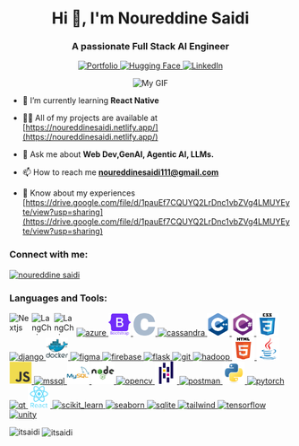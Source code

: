 <h1 align="center">Hi 👋, I'm Noureddine Saidi</h1>
<h3 align="center">A passionate Full Stack AI Engineer</h3>
<p align="center">
    <!-- Portfolio -->
    <a href="https://noureddinesaidi.netlify.app/" target="_blank">
        <img src="https://cdn-icons-png.flaticon.com/512/4646/4646084.png" alt="Portfolio" width="40" height="40">
    </a>
    <!-- Hugging Face -->
    <a href="https://huggingface.co/Noureddinesa" target="_blank">
        <img src="https://huggingface.co/front/assets/huggingface_logo-noborder.svg" alt="Hugging Face" width="43" height="40">
    </a>
    <!-- LinkedIn -->
    <a href="https://www.linkedin.com/in/noureddine-saidi-42ba3a247/" target="_blank">
        <img src="https://cdn-icons-png.flaticon.com/512/174/174857.png" alt="LinkedIn" width="40" height="40">
    </a>
</p>

<p align="center">
    <img src="https://camo.githubusercontent.com/41d0c2abf283de27d0dd63b451903fe74bfad3a607a2fa598f0731216b46905d/68747470733a2f2f692e696d6775722e636f6d2f69546733586b502e676966" 
         alt="My GIF" width="350" height="350" />
</p>


- 🌱 I’m currently learning **React Native**

- 👨‍💻 All of my projects are available at [https://noureddinesaidi.netlify.app/](https://noureddinesaidi.netlify.app/)

- 💬 Ask me about **Web Dev,GenAI, Agentic AI, LLMs.**

- 📫 How to reach me **noureddinesaidi111@gmail.com**

- 📄 Know about my experiences [https://drive.google.com/file/d/1pauEf7CQUYQ2LrDnc1vbZVg4LMUYEyte/view?usp=sharing](https://drive.google.com/file/d/1pauEf7CQUYQ2LrDnc1vbZVg4LMUYEyte/view?usp=sharing)

<h3 align="left">Connect with me:</h3>
<p align="left">
<a href="https://www.linkedin.com/in/noureddine-saidi-42ba3a247/" target="blank"><img align="center" src="https://raw.githubusercontent.com/rahuldkjain/github-profile-readme-generator/master/src/images/icons/Social/linked-in-alt.svg" alt="noureddine saidi" height="30" width="40" /></a>
</p>

<h3 align="left">Languages and Tools:</h3>

<img src="https://pulkitgangwar.gallerycdn.vsassets.io/extensions/pulkitgangwar/nextjs-snippets/1.0.2/1713018281951/Microsoft.VisualStudio.Services.Icons.Default" alt="Nextjs" width="40" height="40" align="left">
<img src="https://cdn.worldvectorlogo.com/logos/react-native-1.svg" alt="LangChain" width="40" height="40" align="left">
<img src="https://pbs.twimg.com/profile_images/1758141568970878976/fM5FlvD3_400x400.jpg" alt="LangChain" width="40" height="40" align="left">

<p align="left"> <a href="https://azure.microsoft.com/en-in/" target="_blank" rel="noreferrer"> <img src="https://www.vectorlogo.zone/logos/microsoft_azure/microsoft_azure-icon.svg" alt="azure" width="40" height="40"/> </a> <a href="https://getbootstrap.com" target="_blank" rel="noreferrer"> <img src="https://raw.githubusercontent.com/devicons/devicon/master/icons/bootstrap/bootstrap-plain-wordmark.svg" alt="bootstrap" width="40" height="40"/> </a> <a href="https://www.cprogramming.com/" target="_blank" rel="noreferrer"> <img src="https://raw.githubusercontent.com/devicons/devicon/master/icons/c/c-original.svg" alt="c" width="40" height="40"/> </a> <a href="https://cassandra.apache.org/" target="_blank" rel="noreferrer"> <img src="https://www.vectorlogo.zone/logos/apache_cassandra/apache_cassandra-icon.svg" alt="cassandra" width="40" height="40"/> </a> <a href="https://www.w3schools.com/cpp/" target="_blank" rel="noreferrer"> <img src="https://raw.githubusercontent.com/devicons/devicon/master/icons/cplusplus/cplusplus-original.svg" alt="cplusplus" width="40" height="40"/> </a> <a href="https://www.w3schools.com/cs/" target="_blank" rel="noreferrer"> <img src="https://raw.githubusercontent.com/devicons/devicon/master/icons/csharp/csharp-original.svg" alt="csharp" width="40" height="40"/> </a> <a href="https://www.w3schools.com/css/" target="_blank" rel="noreferrer"> <img src="https://raw.githubusercontent.com/devicons/devicon/master/icons/css3/css3-original-wordmark.svg" alt="css3" width="40" height="40"/> </a> <a href="https://www.djangoproject.com/" target="_blank" rel="noreferrer"> <img src="https://cdn.worldvectorlogo.com/logos/django.svg" alt="django" width="40" height="40"/> </a> <a href="https://www.docker.com/" target="_blank" rel="noreferrer"> <img src="https://raw.githubusercontent.com/devicons/devicon/master/icons/docker/docker-original-wordmark.svg" alt="docker" width="40" height="40"/> </a> <a href="https://www.figma.com/" target="_blank" rel="noreferrer"> <img src="https://www.vectorlogo.zone/logos/figma/figma-icon.svg" alt="figma" width="40" height="40"/> </a> <a href="https://firebase.google.com/" target="_blank" rel="noreferrer"> <img src="https://www.vectorlogo.zone/logos/firebase/firebase-icon.svg" alt="firebase" width="40" height="40"/> </a> <a href="https://flask.palletsprojects.com/" target="_blank" rel="noreferrer"> <img src="https://encrypted-tbn0.gstatic.com/images?q=tbn:ANd9GcTmodB0KyI7LsMskShiJJO_k_K9x16Ix-BUdA&s" alt="flask" width="40" height="40"/> </a> <a href="https://git-scm.com/" target="_blank" rel="noreferrer"> <img src="https://www.vectorlogo.zone/logos/git-scm/git-scm-icon.svg" alt="git" width="40" height="40"/> </a> <a href="https://hadoop.apache.org/" target="_blank" rel="noreferrer"> <img src="https://www.vectorlogo.zone/logos/apache_hadoop/apache_hadoop-icon.svg" alt="hadoop" width="40" height="40"/> </a> <a href="https://www.w3.org/html/" target="_blank" rel="noreferrer"> <img src="https://raw.githubusercontent.com/devicons/devicon/master/icons/html5/html5-original-wordmark.svg" alt="html5" width="40" height="40"/> </a> <a href="https://www.java.com" target="_blank" rel="noreferrer"> <img src="https://raw.githubusercontent.com/devicons/devicon/master/icons/java/java-original.svg" alt="java" width="40" height="40"/> </a> <a href="https://developer.mozilla.org/en-US/docs/Web/JavaScript" target="_blank" rel="noreferrer"> <img src="https://raw.githubusercontent.com/devicons/devicon/master/icons/javascript/javascript-original.svg" alt="javascript" width="40" height="40"/> </a> <a href="https://www.microsoft.com/en-us/sql-server" target="_blank" rel="noreferrer"> <img src="https://www.svgrepo.com/show/303229/microsoft-sql-server-logo.svg" alt="mssql" width="40" height="40"/> </a> <a href="https://www.mysql.com/" target="_blank" rel="noreferrer"> <img src="https://raw.githubusercontent.com/devicons/devicon/master/icons/mysql/mysql-original-wordmark.svg" alt="mysql" width="40" height="40"/> </a> <a href="https://nodejs.org" target="_blank" rel="noreferrer"> <img src="https://raw.githubusercontent.com/devicons/devicon/master/icons/nodejs/nodejs-original-wordmark.svg" alt="nodejs" width="40" height="40"/> </a> <a href="https://opencv.org/" target="_blank" rel="noreferrer"> <img src="https://www.vectorlogo.zone/logos/opencv/opencv-icon.svg" alt="opencv" width="40" height="40"/> </a> <a href="https://pandas.pydata.org/" target="_blank" rel="noreferrer"> <img src="https://raw.githubusercontent.com/devicons/devicon/2ae2a900d2f041da66e950e4d48052658d850630/icons/pandas/pandas-original.svg" alt="pandas" width="40" height="40"/> </a> <a href="https://postman.com" target="_blank" rel="noreferrer"> <img src="https://www.vectorlogo.zone/logos/getpostman/getpostman-icon.svg" alt="postman" width="40" height="40"/> </a> <a href="https://www.python.org" target="_blank" rel="noreferrer"> <img src="https://raw.githubusercontent.com/devicons/devicon/master/icons/python/python-original.svg" alt="python" width="40" height="40"/> </a> <a href="https://pytorch.org/" target="_blank" rel="noreferrer"> <img src="https://www.vectorlogo.zone/logos/pytorch/pytorch-icon.svg" alt="pytorch" width="40" height="40"/> </a> <a href="https://www.qt.io/" target="_blank" rel="noreferrer"> <img src="https://upload.wikimedia.org/wikipedia/commons/0/0b/Qt_logo_2016.svg" alt="qt" width="40" height="40"/> </a> <a href="https://reactjs.org/" target="_blank" rel="noreferrer"> <img src="https://raw.githubusercontent.com/devicons/devicon/master/icons/react/react-original-wordmark.svg" alt="react" width="40" height="40"/> </a> <a href="https://scikit-learn.org/" target="_blank" rel="noreferrer"> <img src="https://upload.wikimedia.org/wikipedia/commons/0/05/Scikit_learn_logo_small.svg" alt="scikit_learn" width="40" height="40"/> </a> <a href="https://seaborn.pydata.org/" target="_blank" rel="noreferrer"> <img src="https://seaborn.pydata.org/_images/logo-mark-lightbg.svg" alt="seaborn" width="40" height="40"/> </a> <a href="https://www.sqlite.org/" target="_blank" rel="noreferrer"> <img src="https://www.vectorlogo.zone/logos/sqlite/sqlite-icon.svg" alt="sqlite" width="40" height="40"/> </a> <a href="https://tailwindcss.com/" target="_blank" rel="noreferrer"> <img src="https://www.vectorlogo.zone/logos/tailwindcss/tailwindcss-icon.svg" alt="tailwind" width="40" height="40"/> </a> <a href="https://www.tensorflow.org" target="_blank" rel="noreferrer"> <img src="https://www.vectorlogo.zone/logos/tensorflow/tensorflow-icon.svg" alt="tensorflow" width="40" height="40"/> </a> <a href="https://unity.com/" target="_blank" rel="noreferrer"> <img src="https://www.vectorlogo.zone/logos/unity3d/unity3d-icon.svg" alt="unity" width="40" height="40"/> </a> </p>

<p><img align="left" src="https://github-readme-stats.vercel.app/api/top-langs?username=itsaidi&show_icons=true&locale=en&layout=compact" alt="itsaidi" /></p>

<p>&nbsp;<img align="center" src="https://github-readme-stats.vercel.app/api?username=itsaidi&show_icons=true&locale=en" alt="itsaidi" /></p>


